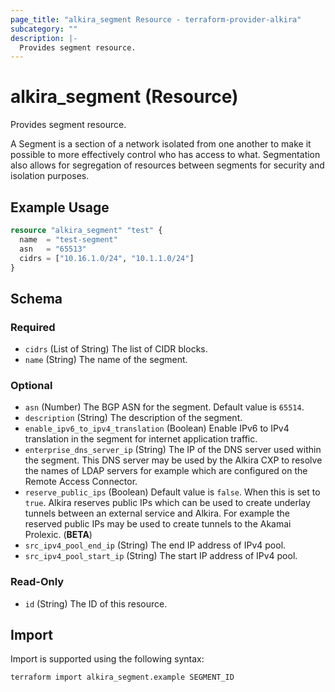 ```yaml
---
page_title: "alkira_segment Resource - terraform-provider-alkira"
subcategory: ""
description: |-
  Provides segment resource.
---
```


# alkira_segment (Resource)

Provides segment resource.

A Segment is a section of a network isolated from one another to make it possible
to more effectively control who has access to what. Segmentation also allows for
segregation of resources between segments for security and isolation purposes.

## Example Usage

```terraform
resource "alkira_segment" "test" {
  name  = "test-segment"
  asn   = "65513"
  cidrs = ["10.16.1.0/24", "10.1.1.0/24"]
}
```

<!-- schema generated by tfplugindocs -->
## Schema

### Required

- `cidrs` (List of String) The list of CIDR blocks.
- `name` (String) The name of the segment.

### Optional

- `asn` (Number) The BGP ASN for the segment. Default value is `65514`.
- `description` (String) The description of the segment.
- `enable_ipv6_to_ipv4_translation` (Boolean) Enable IPv6 to IPv4 translation in the segment for internet application traffic.
- `enterprise_dns_server_ip` (String) The IP of the DNS server used within the segment. This DNS server may be used by the Alkira CXP to resolve the names of LDAP servers for example which are configured on the Remote Access Connector.
- `reserve_public_ips` (Boolean) Default value is `false`. When this is set to `true`. Alkira reserves public IPs which can be used to create underlay tunnels between an external service and Alkira. For example the reserved public IPs may be used to create tunnels to the Akamai Prolexic. (**BETA**)
- `src_ipv4_pool_end_ip` (String) The end IP address of IPv4 pool.
- `src_ipv4_pool_start_ip` (String) The start IP address of IPv4 pool.

### Read-Only

- `id` (String) The ID of this resource.

## Import

Import is supported using the following syntax:

```shell
terraform import alkira_segment.example SEGMENT_ID
```
